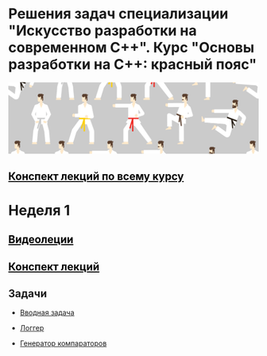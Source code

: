 # Решения задач специализации "Искусство разработки на современном С++". Курс "Основы разработки на С++: красный пояс"
![belt.jpg](https://github.com/BilyalovE/Red-Belt/blob/main/img.jpg)

## <a href="https://github.com/BilyalovE/Red-Belt/blob/main/Курс%20лекций%20С%2B%2B.pdf" style="color: black">Конспект лекций по всему курсу</a>

# Неделя 1
## <a href="https://disk.yandex.ru/d/Ab72P5L264VPDQ" style="color: black">Видеолеции</a>
## <a href="https://github.com/BilyalovE/Red-Belt/blob/main/Week%201/Lecture/week1.pdf" style="color: black">Конспект лекций</a>
## Задачи

* [Вводная задача](https://github.com/BilyalovE/Red-Belt/blob/main/Week%201/Tasks/Task%201.md) 

* [Логгер](https://github.com/BilyalovE/Red-Belt/blob/main/Week%201/Tasks/Task%202/Task%202.md) 
* [Генератор компараторов](https://github.com/BilyalovE/Red-Belt/blob/main/Week%201/Tasks/Task%203/Task%203.md)
